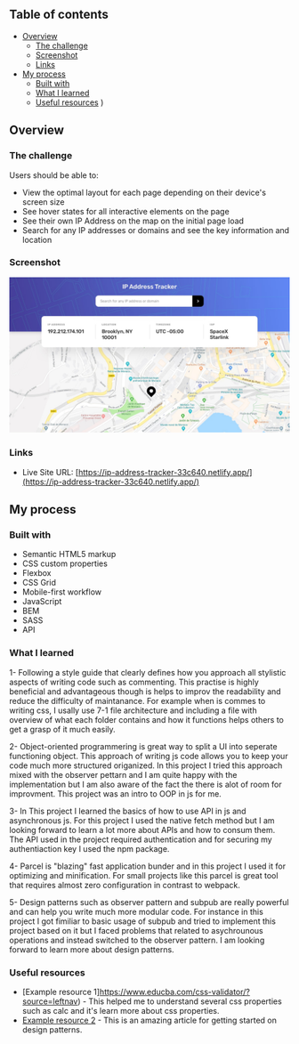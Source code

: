 ## Table of contents

- [Overview](#overview)
  - [The challenge](#the-challenge)
  - [Screenshot](#screenshot)
  - [Links](#links)
- [My process](#my-process)
  - [Built with](#built-with)
  - [What I learned](#what-i-learned)
  - [Useful resources](#useful-resources)
)

## Overview

### The challenge

Users should be able to:

- View the optimal layout for each page depending on their device's screen size
- See hover states for all interactive elements on the page
- See their own IP Address on the map on the initial page load
- Search for any IP addresses or domains and see the key information and location

### Screenshot

![](./design/desktop-design.jpg)

### Links

- Live Site URL: [https://ip-address-tracker-33c640.netlify.app/](https://ip-address-tracker-33c640.netlify.app/)

## My process

### Built with

- Semantic HTML5 markup
- CSS custom properties
- Flexbox
- CSS Grid
- Mobile-first workflow
- JavaScript
- BEM
- SASS
- API 

### What I learned

1- Following a style guide that clearly defines how you approach all stylistic aspects of writing code such as commenting. This practise is highly beneficial and advantageous
though is helps to improv the readability and reduce the difficulty of maintanance. For example when is commes to writing css, I usally use 7-1 file architecture and including
a file with overview of what each folder contains and how it functions helps others to get a grasp of it much easily.

2- Object-oriented programmering is great way to split a UI into seperate functioning object. This approach of writing js code allows you to keep your code much more structured
origanized. In this project I tried this approach mixed with the observer pettarn and I am quite happy with the implementation but I am also aware of the fact the there is alot 
of room for improvment. This project was an intro to OOP in js for me.

3- In This project I learned the basics of how to use API in js and asynchronous js. For this project I used the native fetch method but I am looking forward to learn a lot 
more about APIs and how to consum them. The API used in the project required authentication and for securing my authentiaction key I used the npm package.

4- Parcel is "blazing" fast application bunder and in this project I used it for optimizing and minification. For small projects like this parcel is great tool that requires
almost zero configuration in contrast to webpack.

5- Design patterns such as observer pattern and subpub are really powerful and can help you write much more modular code. For instance in this project I got fimiliar to basic
usage of subpub and tried to implement this project based on it but I faced problems that related to asychrounous operations and instead switched to the observer pattern. I am 
looking forward to learn more about design patterns. 


### Useful resources

- [Example resource 1]https://www.educba.com/css-validator/?source=leftnav) - This helped me to understand several css properties such as calc and it's learn more about css properties.
- [Example resource 2](https://wanago.io/2020/01/20/javascript-design-patterns-observer-typescript/) - This is an amazing article for getting started on design patterns.

